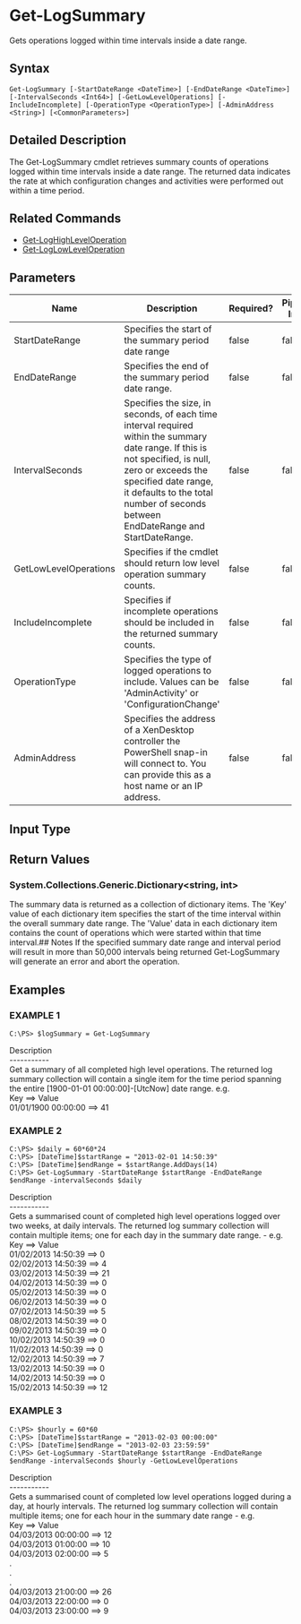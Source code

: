 ﻿# Get-LogSummary

   Gets operations logged within time intervals inside a date range.

## Syntax
```
Get-LogSummary [-StartDateRange <DateTime>] [-EndDateRange <DateTime>] [-IntervalSeconds <Int64>] [-GetLowLevelOperations] [-IncludeIncomplete] [-OperationType <OperationType>] [-AdminAddress <String>] [<CommonParameters>]
```

## Detailed Description
   The Get-LogSummary cmdlet retrieves summary counts of operations logged within time intervals inside a date range. The returned data indicates the rate at which configuration changes and activities were performed out within a time period.

## Related Commands
  * [Get-LogHighLevelOperation](Get-LogHighLevelOperation/)
  * [Get-LogLowLevelOperation](Get-LogLowLevelOperation/)
## Parameters

| Name   | Description | Required? | Pipeline Input | Default Value |
| --- | --- | --- | --- | --- |
| StartDateRange | Specifies the start of the summary period date range | false | false | 1900-01-01 00:00:00 |
| EndDateRange | Specifies the end of the summary period date range. | false | false | DateTime.UtcNow |
| IntervalSeconds | Specifies the size, in seconds, of each time interval required within the summary date range. If this is not specified, is null, zero or exceeds the specified date range, it defaults to the total number of seconds between EndDateRange and StartDateRange. | false | false | Total number of seconds in the EndDateRange and StartDateRange time span. |
| GetLowLevelOperations | Specifies if the cmdlet should return low level operation summary counts. | false | false | $false - high level operations counts are returned. |
| IncludeIncomplete | Specifies if incomplete operations should be included in the returned summary counts. | false | false | $false - incomplete operations are excluded. |
| OperationType | Specifies the type of logged operations to include. Values can be 'AdminActivity' or 'ConfigurationChange' | false | false |  |
| AdminAddress | Specifies the address of a XenDesktop controller the PowerShell snap-in will connect to. You can provide this as a host name or an IP address. | false | false | Localhost. Once a value is provided by any cmdlet, this value becomes the default. |

## Input Type
### 
   
## Return Values
### System.Collections.Generic.Dictionary<string, int>
   The summary data is returned as a collection of dictionary items. The 'Key' value of each dictionary item specifies the start of the time interval within the overall summary date range. The 'Value' data in each dictionary item contains the count of operations which were started within that time interval.## Notes
   If the specified summary date range and interval period will result in more than 50,000 intervals being returned Get-LogSummary will generate an error and abort the operation.
## Examples

### EXAMPLE 1
```
C:\PS> $logSummary = Get-LogSummary
```
   Description<br>-----------<br>Get a summary of all completed high level operations. The returned log summary collection will contain a single item for the time period spanning the entire [1900-01-01 00:00:00]-[UtcNow] date range. e.g.<br>Key ==> Value<br>01/01/1900 00:00:00 ==> 41
### EXAMPLE 2
```
C:\PS> $daily = 60*60*24
C:\PS> [DateTime]$startRange = "2013-02-01 14:50:39"
C:\PS> [DateTime]$endRange = $startRange.AddDays(14)          
C:\PS> Get-LogSummary -StartDateRange $startRange -EndDateRange $endRange -intervalSeconds $daily
```
   Description<br>-----------<br>Gets a summarised count of completed high level operations logged over two weeks, at daily intervals. The returned log summary collection will contain multiple items; one for each day in the summary date range. - e.g.<br>Key ==> Value<br>01/02/2013 14:50:39 ==>  0<br>02/02/2013 14:50:39 ==>  4<br>03/02/2013 14:50:39 ==> 21<br>04/02/2013 14:50:39 ==>  0<br>05/02/2013 14:50:39 ==>  0<br>06/02/2013 14:50:39 ==>  0<br>07/02/2013 14:50:39 ==>  5<br>08/02/2013 14:50:39 ==>  0<br>09/02/2013 14:50:39 ==>  0<br>10/02/2013 14:50:39 ==>  0<br>11/02/2013 14:50:39 ==>  0<br>12/02/2013 14:50:39 ==>  7<br>13/02/2013 14:50:39 ==>  0<br>14/02/2013 14:50:39 ==>  0<br>15/02/2013 14:50:39 ==> 12
### EXAMPLE 3
```
C:\PS> $hourly = 60*60
C:\PS> [DateTime]$startRange = "2013-02-03 00:00:00"
C:\PS> [DateTime]$endRange = "2013-02-03 23:59:59"
C:\PS> Get-LogSummary -StartDateRange $startRange -EndDateRange $endRange -intervalSeconds $hourly -GetLowLevelOperations
```
   Description<br>-----------<br>Gets a summarised count of completed low level operations logged during a day, at hourly intervals.  The returned log summary collection will contain multiple items; one for each hour in the summary date range - e.g.<br>Key ==> Value<br>04/03/2013 00:00:00  ==> 12<br>04/03/2013 01:00:00  ==> 10<br>04/03/2013 02:00:00  ==>  5<br>.<br>.<br>.<br>04/03/2013 21:00:00 ==> 26<br>04/03/2013 22:00:00 ==>  0<br>04/03/2013 23:00:00 ==>  9
